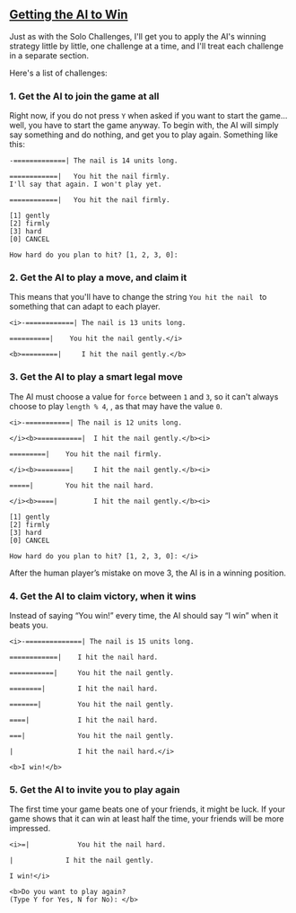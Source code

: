 <!-- Getting the AI to Win -->
<section
  id="getting-the-ai-to-win"
  aria-labelledby="getting-the-ai-to-win"
  data-item="Getting the AI to Win"
>
  <h2><a href="#getting-the-ai-to-win">Getting the AI to Win</a></h2>
  
Just as with the Solo Challenges, I'll get you to apply the AI's winning strategy little by little, one challenge at a time, and I'll treat each challenge in a separate section.

Here's a list of challenges:

### 1. Get the AI to join the game at all

Right now, if you do not press `Y` when asked if you want to start the game... well, you have to start the game anyway. To begin with, the AI will simply say something and do nothing, and get you to play again. Something like this:

```bash-w
-=============| The nail is 14 units long.

============|   You hit the nail firmly.
I'll say that again. I won't play yet.

============|   You hit the nail firmly.

[1] gently
[2] firmly
[3] hard
[0] CANCEL

How hard do you plan to hit? [1, 2, 3, 0]: 
```

### 2. Get the AI to play a move, and claim it

This means that you'll have to change the string `You hit the nail ` to something that can adapt to each player.

```bash-w
<i>-============| The nail is 13 units long.

==========|    You hit the nail gently.</i>

<b>=========|     I hit the nail gently.</b>
```

### 3. Get the AI to play a smart legal move

The AI must choose a value for `force` between `1` and `3`, so it can't always choose to play `length % 4`, , as that may have the value `0`.

```bash-w
<i>-===========| The nail is 12 units long.

</i><b>===========|  I hit the nail gently.</b><i>

=========|    You hit the nail firmly.

</i><b>========|     I hit the nail gently.</b><i>

=====|        You hit the nail hard.

</i><b>====|         I hit the nail gently.</b><i>

[1] gently
[2] firmly
[3] hard
[0] CANCEL

How hard do you plan to hit? [1, 2, 3, 0]: </i>
```

After the human player’s mistake on move 3, the AI is in a winning position.

### 4. Get the AI to claim victory, when it wins

Instead of saying “You win!” every time, the AI should say “I win” when it beats you.

```bash-w
<i>-==============| The nail is 15 units long.

============|    I hit the nail hard.

===========|     You hit the nail gently.

========|        I hit the nail hard.

=======|         You hit the nail gently.

====|            I hit the nail hard.

===|             You hit the nail gently.

|                I hit the nail hard.</i>

<b>I win!</b>
```

### 5. Get the AI to invite you to play again

The first time your game beats one of your friends, it might be luck. If your game shows that it can win at least half the time, your friends will be more impressed.

```bash-w
<i>=|            You hit the nail hard.

|             I hit the nail gently.

I win!</i>

<b>Do you want to play again?
(Type Y for Yes, N for No): </b>
```

</section>